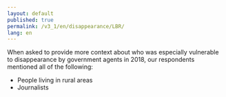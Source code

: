 ```yaml
---
layout: default
published: true
permalink: /v3_1/en/disappearance/LBR/
lang: en
---
```


When asked to provide more context about who was especially vulnerable to disappearance by government agents in 2018, our respondents mentioned all of the following:
-	People living in rural areas 
-	Journalists

